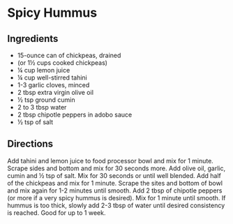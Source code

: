 # Spicy Hummus

## Ingredients

- 15-ounce can of chickpeas, drained
- (or 1½ cups cooked chickpeas)
- ¼ cup lemon juice
- ¼ cup well-stirred tahini
- 1-3 garlic cloves, minced
- 2 tbsp extra virgin olive oil
- ½ tsp ground cumin
- 2 to 3 tbsp water
- 2 tbsp chipotle peppers in adobo sauce
- ½ tsp of salt

## Directions

Add tahini and lemon juice to food processor bowl and mix for 1 minute. Scrape
sides and bottom and mix for 30 seconds more. Add olive oil, garlic, cumin and
½ tsp of salt. Mix for 30 seconds or until well blended. Add half of the
chickpeas and mix for 1 minute. Scrape the sites and bottom of bowl and mix
again for 1-2 minutes until smooth. Add 2 tbsp of chipotle peppers (or more if
a very spicy hummus is desired). Mix for 1 minute until smooth. If hummus is
too thick, slowly add 2-3 tbsp of water until desired consistency is reached.
Good for up to 1 week.

